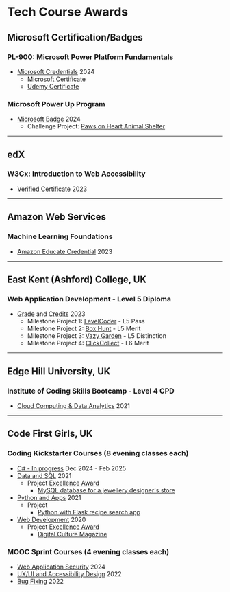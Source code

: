 # Tech Course Awards

## Microsoft Certification/Badges
### PL-900: Microsoft Power Platform Fundamentals
* [Microsoft Credentials](https://learn.microsoft.com/en-us/users/janetdornan-1391/credentials/certification/power-platform-fundamentals?tab=credentials-tab) 2024
  - [Microsoft Certificate](ms-pl900.png)
  - [Udemy Certificate](uc-pl900.jpg)

### Microsoft Power Up Program
* [Microsoft Badge](https://www.credly.com/badges/00b2aa00-42ea-4d06-aa87-85b45291bb47/linked_in_profile) 2024
  - Challenge Project: [Paws on Heart Animal Shelter](https://github.com/janet-dev/power-up-animal-shelter)

<hr>

## edX
### W3Cx: Introduction to Web Accessibility
* [Verified Certificate](https://courses.edx.org/certificates/4ab36b1c0d344a9a8bbc2efe83cc1f84) 2023

<hr>

## Amazon Web Services
### Machine Learning Foundations
* [Amazon Educate Credential](https://www.credly.com/badges/c0540cdb-083a-4a40-98ac-260a2023ee39/linked_in?t=s1an2c) 2023

<hr>

## East Kent (Ashford) College, UK
### Web Application Development - Level 5 Diploma
* [Grade](web-app-l5-grade.jpeg) and [Credits](web-app-l5-credits.jpeg) 2023
  - Milestone Project 1: [LevelCoder](https://github.com/janet-dev/ci-milestone-project-1) - L5 Pass
  - Milestone Project 2: [Box Hunt](https://github.com/janet-dev/ci-milestone-project-2) - L5 Merit
  - Milestone Project 3: [Vazy Garden](https://github.com/janet-dev/ci-milestone-project-3) - L5 Distinction
  - Milestone Project 4: [ClickCollect](https://github.com/janet-dev/ci-milestone-project-4) - L6 Merit

<hr>

## Edge Hill University, UK
### Institute of Coding Skills Bootcamp - Level 4 CPD
* [Cloud Computing & Data Analytics](ioc-cloud-data.jpg) 2021

<hr>

## Code First Girls, UK
### Coding Kickstarter Courses (8 evening classes each)
* [C# - In progress](https://codefirstgirls.com/courses/coding-kickstarter/) Dec 2024 - Feb 2025
* [Data and SQL](cfg-data-sql.pdf) 2021
  - Project [Excellence Award](cfg-data-sql-project.pdf)
    - [MySQL database for a jewellery designer's store](https://github.com/janet-dev/jewellery-designers-database)
* [Python and Apps](cfg-python-apps.pdf) 2021
  - Project
    - [Python with Flask recipe search app](https://github.com/janet-dev/food-flask)
* [Web Development](cfg-web-dev.pdf) 2020
  - Project [Excellence Award](cfg-web-dev-project.pdf)
    - [Digital Culture Magazine](https://github.com/janet-dev/code-culture-club)

### MOOC Sprint Courses (4 evening classes each)
* [Web Application Security](cfg-web-app-sec.pdf) 2024
* [UX/UI and Accessibility Design](cfg-ux-ui.pdf) 2022
* [Bug Fixing](cfg-bug-fixing.pdf) 2022

